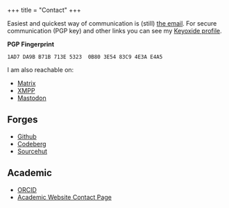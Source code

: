 +++
title = "Contact"
+++

Easiest and quickest way of communication is (still) [the email](mailto:298mtxjd@anonaddy.me). For secure communication (PGP key) and other links you can see my [Keyoxide profile](https://keyoxide.org/hkp/1AD7DA9BB71B713E53230B803E5483C94E3AE4A5).

**PGP Fingerprint**

`1AD7 DA9B B71B 713E 5323  0B80 3E54 83C9 4E3A E4A5` 

I am also reachable on:
- [Matrix](https://matrix.to/#/@andreatitolo:archaeo.social)
- [XMPP](xmpp:andreatitolo@nixnet.services)
- [Mastodon](https://archaeo.social/@andreatitolo)

## Forges

- [Github](https://github.com/andreatitolo)
- [Codeberg](https://codeberg.org/titoloandrea)
- [Sourcehut](https://sr.ht/~andreatitolo/)

## Academic

- [ORCID](https://orcid.org/0000-0002-7322-8634)
- [Academic Website Contact Page](https://andreatitolo.com/contact)